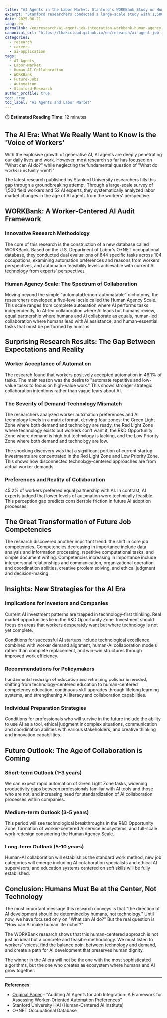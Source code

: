 ```yaml
---
title: "AI Agents in the Labor Market: Stanford's WORKBank Study on Human-AI Collaboration"
excerpt: "Stanford researchers conducted a large-scale study with 1,500 workers and 52 AI experts to analyze labor market changes and human-AI collaboration realities in the age of AI agents"
date: 2025-06-21
lang: en
permalink: /en/research/ai-agent-job-integration-workbank-human-agency-scale/
canonical_url: "https://thakicloud.github.io/en/research/ai-agent-job-integration-workbank-human-agency-scale/"
categories: 
  - research
  - careers
  - ai-application
tags: 
  - AI-Agents
  - Labor-Market
  - Human-AI-Collaboration
  - WORKBank
  - Future-Jobs
  - Automation
  - Stanford-Research
author_profile: true
toc: true
toc_label: "AI Agents and Labor Market"
---
```


⏱️ **Estimated Reading Time**: 12 minutes

## The AI Era: What We Really Want to Know is the 'Voice of Workers'

With the explosive growth of generative AI, AI agents are deeply penetrating our daily lives and work. However, most research so far has focused on "What can AI do?" while neglecting the fundamental question of "What do workers actually want?"

The latest research published by Stanford University researchers fills this gap through a groundbreaking attempt. Through a large-scale survey of 1,500 field workers and 52 AI experts, they systematically analyzed labor market changes in the age of AI agents from the workers' perspective.

## WORKBank: A Worker-Centered AI Audit Framework

### Innovative Research Methodology

The core of this research is the construction of a new database called WORKBank. Based on the U.S. Department of Labor's O*NET occupational database, they conducted dual evaluations of 844 specific tasks across 104 occupations, examining automation preferences and reasons from workers' perspectives, and automation feasibility levels achievable with current AI technology from experts' perspectives.

### Human Agency Scale: The Spectrum of Collaboration

Moving beyond the simple "automatable/non-automatable" dichotomy, the researchers developed a five-level scale called the Human Agency Scale. This scale ranges from complete automation where AI performs tasks independently, to AI-led collaboration where AI leads but humans review, equal partnership where humans and AI collaborate as equals, human-led collaboration where humans lead with AI assistance, and human-essential tasks that must be performed by humans.

## Surprising Research Results: The Gap Between Expectations and Reality

### Worker Acceptance of Automation

The research found that workers positively accepted automation in 46.1% of tasks. The main reason was the desire to "automate repetitive and low-value tasks to focus on high-value work." This shows stronger strategic collaboration intentions rather than vague fears about AI.

### The Severity of Demand-Technology Mismatch

The researchers analyzed worker automation preferences and AI technology levels in a matrix format, deriving four zones: the Green Light Zone where both demand and technology are ready, the Red Light Zone where technology exists but workers don't want it, the R&D Opportunity Zone where demand is high but technology is lacking, and the Low Priority Zone where both demand and technology are low.

The shocking discovery was that a significant portion of current startup investments are concentrated in the Red Light Zone and Low Priority Zone. This shows how disconnected technology-centered approaches are from actual worker demands.

### Preferences and Reality of Collaboration

45.2% of workers preferred equal partnership with AI. In contrast, AI experts judged that lower levels of automation were technically feasible. This perception gap predicts considerable friction in future AI adoption processes.

## The Great Transformation of Future Job Competencies

The research discovered another important trend: the shift in core job competencies. Competencies decreasing in importance include data analysis and information processing, repetitive computational tasks, and simple document writing. Competencies increasing in importance include interpersonal relationships and communication, organizational operation and coordination abilities, creative problem solving, and ethical judgment and decision-making.

## Insights: New Strategies for the AI Era

### Implications for Investors and Companies

Current AI investment patterns are trapped in technology-first thinking. Real market opportunities lie in the R&D Opportunity Zone. Investment should focus on areas that workers desperately want but where technology is not yet complete.

Conditions for successful AI startups include technological excellence combined with worker demand alignment, human-AI collaboration models rather than complete replacement, and win-win structures through improved work efficiency.

### Recommendations for Policymakers

Fundamental redesign of education and retraining policies is needed, shifting from technology-centered education to human-centered competency education, continuous skill upgrades through lifelong learning systems, and strengthening AI literacy and collaboration capabilities.

### Individual Preparation Strategies

Conditions for professionals who will survive in the future include the ability to use AI as a tool, ethical judgment in complex situations, communication and coordination abilities with various stakeholders, and creative thinking and innovation capabilities.

## Future Outlook: The Age of Collaboration is Coming

### Short-term Outlook (1-3 years)

We can expect rapid automation of Green Light Zone tasks, widening productivity gaps between professionals familiar with AI tools and those who are not, and increasing need for standardization of AI collaboration processes within companies.

### Medium-term Outlook (3-5 years)

This period will see technological breakthroughs in the R&D Opportunity Zone, formation of worker-centered AI service ecosystems, and full-scale work redesign considering the Human Agency Scale.

### Long-term Outlook (5-10 years)

Human-AI collaboration will establish as the standard work method, new job categories will emerge including AI collaboration specialists and ethical AI supervisors, and education systems centered on soft skills will be fully established.

## Conclusion: Humans Must Be at the Center, Not Technology

The most important message this research conveys is that "the direction of AI development should be determined by humans, not technology." Until now, we have focused only on "What can AI do?" But the real question is "How can AI make human life richer?"

The WORKBank research shows that this human-centered approach is not just an ideal but a concrete and feasible methodology. We must listen to workers' voices, find the balance point between technology and demand, and create a path for AI development that preserves human dignity.

The winner in the AI era will not be the one with the most sophisticated algorithms, but the one who creates an ecosystem where humans and AI grow together.

---

**References**:
- [Original Paper](https://arxiv.org/pdf/2506.06576) - "Auditing AI Agents for Job Integration: A Framework for Assessing Worker-Oriented Automation Preferences"
- Stanford University HAI (Human-Centered AI Institute)
- O*NET Occupational Database
